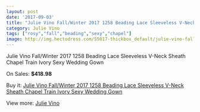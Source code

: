 ```yaml
---
layout: post
date: '2017-09-03'
title: "Julie Vino Fall/Winter 2017 1258 Beading Lace Sleeveless V-Neck Sheath Chapel Train Ivory Sexy Wedding Gown"
category: Julie Vino
tags: ["rosy","fall","beading","sexy","chapel"]
image: http://img.hectodress.com/55017-thickbox_default/julie-vino-fall-winter-2017-1258-beading-lace-sleeveless-v-neck-sheath-chapel-train-ivory-sexy-wedding-gown.jpg
---
```

Julie Vino Fall/Winter 2017 1258 Beading Lace Sleeveless V-Neck Sheath Chapel Train Ivory Sexy Wedding Gown

On Sales: **$418.98**
<a href="https://www.hectodress.com/julie-vino/17367-julie-vino-fall-winter-2017-1258-beading-lace-sleeveless-v-neck-sheath-chapel-train-ivory-sexy-wedding-gown.html"><amp-img layout="responsive" width="600" height="600" src="//img.hectodress.com/55017-thickbox_default/julie-vino-fall-winter-2017-1258-beading-lace-sleeveless-v-neck-sheath-chapel-train-ivory-sexy-wedding-gown.jpg" alt="Julie Vino Fall/Winter 2017 1258 Beading Lace Sleeveless V-Neck Sheath Chapel Train Ivory Sexy Wedding Gown 0" /></a>
<a href="https://www.hectodress.com/julie-vino/17367-julie-vino-fall-winter-2017-1258-beading-lace-sleeveless-v-neck-sheath-chapel-train-ivory-sexy-wedding-gown.html"><amp-img layout="responsive" width="600" height="600" src="//img.hectodress.com/55022-thickbox_default/julie-vino-fall-winter-2017-1258-beading-lace-sleeveless-v-neck-sheath-chapel-train-ivory-sexy-wedding-gown.jpg" alt="Julie Vino Fall/Winter 2017 1258 Beading Lace Sleeveless V-Neck Sheath Chapel Train Ivory Sexy Wedding Gown 1" /></a>
<a href="https://www.hectodress.com/julie-vino/17367-julie-vino-fall-winter-2017-1258-beading-lace-sleeveless-v-neck-sheath-chapel-train-ivory-sexy-wedding-gown.html"><amp-img layout="responsive" width="600" height="600" src="//img.hectodress.com/55021-thickbox_default/julie-vino-fall-winter-2017-1258-beading-lace-sleeveless-v-neck-sheath-chapel-train-ivory-sexy-wedding-gown.jpg" alt="Julie Vino Fall/Winter 2017 1258 Beading Lace Sleeveless V-Neck Sheath Chapel Train Ivory Sexy Wedding Gown 2" /></a>
<a href="https://www.hectodress.com/julie-vino/17367-julie-vino-fall-winter-2017-1258-beading-lace-sleeveless-v-neck-sheath-chapel-train-ivory-sexy-wedding-gown.html"><amp-img layout="responsive" width="600" height="600" src="//img.hectodress.com/55020-thickbox_default/julie-vino-fall-winter-2017-1258-beading-lace-sleeveless-v-neck-sheath-chapel-train-ivory-sexy-wedding-gown.jpg" alt="Julie Vino Fall/Winter 2017 1258 Beading Lace Sleeveless V-Neck Sheath Chapel Train Ivory Sexy Wedding Gown 3" /></a>
<a href="https://www.hectodress.com/julie-vino/17367-julie-vino-fall-winter-2017-1258-beading-lace-sleeveless-v-neck-sheath-chapel-train-ivory-sexy-wedding-gown.html"><amp-img layout="responsive" width="600" height="600" src="//img.hectodress.com/55019-thickbox_default/julie-vino-fall-winter-2017-1258-beading-lace-sleeveless-v-neck-sheath-chapel-train-ivory-sexy-wedding-gown.jpg" alt="Julie Vino Fall/Winter 2017 1258 Beading Lace Sleeveless V-Neck Sheath Chapel Train Ivory Sexy Wedding Gown 4" /></a>
<a href="https://www.hectodress.com/julie-vino/17367-julie-vino-fall-winter-2017-1258-beading-lace-sleeveless-v-neck-sheath-chapel-train-ivory-sexy-wedding-gown.html"><amp-img layout="responsive" width="600" height="600" src="//img.hectodress.com/55018-thickbox_default/julie-vino-fall-winter-2017-1258-beading-lace-sleeveless-v-neck-sheath-chapel-train-ivory-sexy-wedding-gown.jpg" alt="Julie Vino Fall/Winter 2017 1258 Beading Lace Sleeveless V-Neck Sheath Chapel Train Ivory Sexy Wedding Gown 5" /></a>

Buy it: [Julie Vino Fall/Winter 2017 1258 Beading Lace Sleeveless V-Neck Sheath Chapel Train Ivory Sexy Wedding Gown](https://www.hectodress.com/julie-vino/17367-julie-vino-fall-winter-2017-1258-beading-lace-sleeveless-v-neck-sheath-chapel-train-ivory-sexy-wedding-gown.html "Julie Vino Fall/Winter 2017 1258 Beading Lace Sleeveless V-Neck Sheath Chapel Train Ivory Sexy Wedding Gown")

View more: [Julie Vino](https://www.hectodress.com/356-julie-vino "Julie Vino")